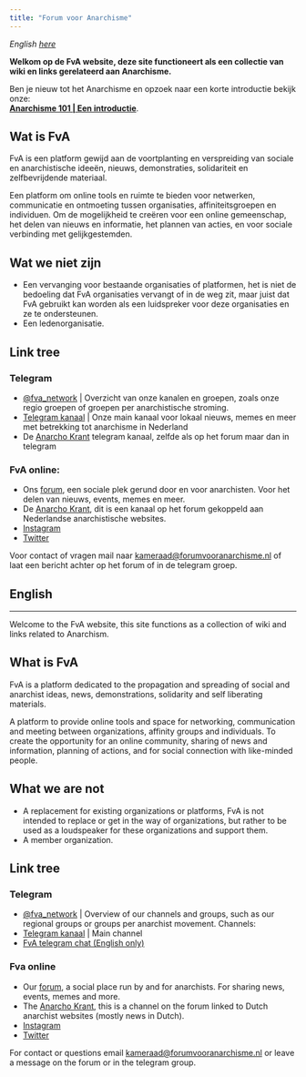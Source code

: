 ```yaml
---
title: "Forum voor Anarchisme"
---
```


_English [here](#english)_

**Welkom op de FvA website, deze site functioneert als een collectie van wiki en links gerelateerd aan Anarchisme.**


Ben je nieuw tot het Anarchisme en opzoek naar een korte introductie bekijk onze:    
**[Anarchisme 101 | Een introductie](/wiki/anarchisme-101)**.




## Wat is FvA

FvA is een platform gewijd aan de voortplanting en verspreiding van sociale en anarchistische ideeën, nieuws, demonstraties, solidariteit en zelfbevrijdende materiaal.

Een platform om online tools en ruimte te bieden voor netwerken, communicatie en ontmoeting tussen organisaties, affiniteitsgroepen en individuen. Om de mogelijkheid te creëren voor een online gemeenschap, het delen van nieuws en informatie, het plannen van acties, en voor sociale verbinding met gelijkgestemden.

## Wat we niet zijn

- Een vervanging voor bestaande organisaties of platformen, het is niet de bedoeling dat FvA organisaties vervangt of in de weg zit, maar juist dat FvA gebruikt kan worden als een luidspreker voor deze organisaties en ze te ondersteunen.
- Een ledenorganisatie.

## Link tree

### Telegram

- [@fva_network](https://t.me/fva_network) | Overzicht van onze kanalen en groepen, zoals onze regio groepen of groepen per anarchistische stroming.
- [Telegram kanaal](https://t.me/forumvooranarchisme) | Onze main kanaal voor lokaal nieuws, memes en meer met betrekking tot anarchisme in Nederland
- De [Anarcho Krant](https://t.me/anarcho_krant) telegram kanaal, zelfde als op het forum maar dan in telegram

### FvA online:

- Ons [forum](https://forum.forumvooranarchisme.nl), een sociale plek gerund door en voor anarchisten. Voor het delen van nieuws, events, memes en meer.
- De [Anarcho Krant](https://forum.forumvooranarchisme.nl/c/anarcho_krant), dit is een kanaal op het forum gekoppeld aan Nederlandse anarchistische websites.
- [Instagram](https://www.instagram.com/forumvooranarchisme/)
- [Twitter](https://twitter.com/AforumVoor)

Voor contact of vragen mail naar kameraad@forumvooranarchisme.nl of laat een bericht achter op het forum of in de telegram groep.

## English
---

Welcome to the FvA website, this site functions as a collection of wiki and links related to Anarchism.

## What is FvA

FvA is a platform dedicated to the propagation and spreading of social and anarchist ideas, news, demonstrations, solidarity and self liberating materials.

A platform to provide online tools and space for networking, communication and meeting between organizations, affinity groups and individuals. To create the opportunity for an online community, sharing of news and information, planning of actions, and for social connection with like-minded people.

## What we are not

- A replacement for existing organizations or platforms, FvA is not intended to replace or get in the way of organizations, but rather to be used as a loudspeaker for these organizations and support them.
- A member organization.

## Link tree
### Telegram

- [@fva_network](https://t.me/fva_network) | Overview of our channels and groups, such as our regional groups or groups per anarchist movement.
Channels:
- [Telegram kanaal](https://t.me/forumvooranarchisme) | Main channel
- [FvA telegram chat (English only)](https://t.me/joinchat/zQQGqd7j9Do0NzVk)
### Fva online

- Our [forum](https://forum.forumvooranarchisme.nl), a social place run by and for anarchists. For sharing news, events, memes and more.
- The [Anarcho Krant](https://forum.forumvooranarchisme.nl/c/anarcho_krant), this is a channel on the forum linked to Dutch anarchist websites (mostly news in Dutch).
- [Instagram](https://www.instagram.com/forumvooranarchisme/)
- [Twitter](https://twitter.com/AforumVoor)

For contact or questions email kameraad@forumvooranarchisme.nl or leave a message on the forum or in the telegram group.
